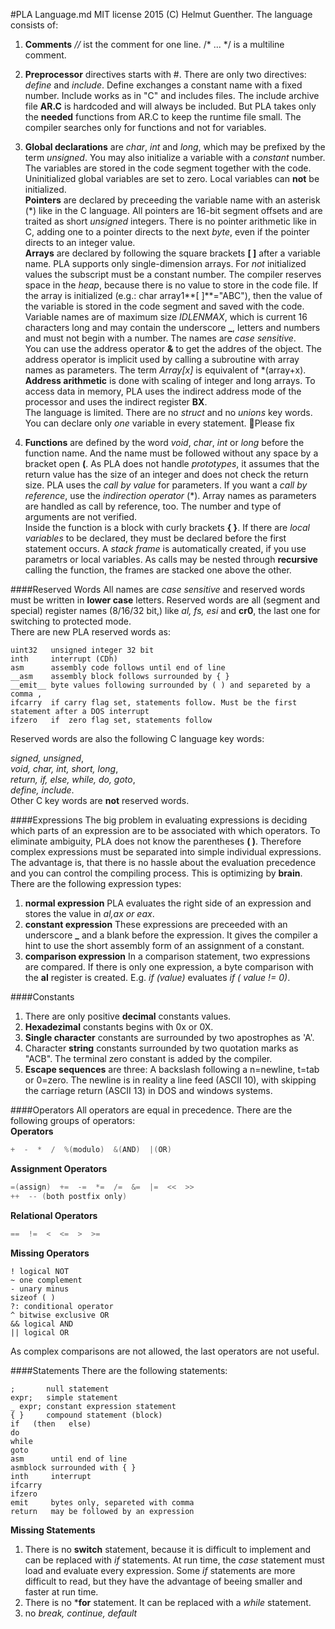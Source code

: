 #PLA Language.md
MIT license 2015 (C) Helmut Guenther.
The language consists of:

1. **Comments** *//* ist the comment for one line. /* ... */ is a multiline comment.
2. **Preprocessor** directives starts with #. There are only two directives:  *define* and *include*. Define exchanges a constant name with a fixed number. Include works as in "C" and includes files. The include archive file **AR.C** is hardcoded and will always be included. But PLA takes only the **needed** functions from AR.C to keep the runtime file small. The compiler searches only for functions and not for variables.      
3. **Global declarations** are *char*, *int* and *long*, which may be prefixed by the term *unsigned*. You may also initialize a variable with a *constant* number. The variables are stored in the code segment together with the code. Uninitialized global variables are set to zero. Local variables can **not** be initialized.  
**Pointers** are declared by preceeding the variable name with an asterisk (\*) like in the C language. All pointers are 16-bit segment offsets and are traited as short *unsigned* integers. There is no pointer arithmetic like in C, adding one to a pointer directs to the next *byte*, even if the pointer directs to an integer value.        
**Arrays** are declared by following the square brackets **[ ]** after a variable name. PLA supports only single-dimension arrays. For *not* initialized values the subscript must be a constant number. The compiler reserves space in the *heap*, because there is no value to store in the code file. If the array is initialized (e.g.: char array1**[ ]**="ABC"), then the value of the variable is stored in the code segment and saved with the code. Variable names are of maximum size *IDLENMAX*, which is current 16 characters long and may contain the underscore **\_**, letters and numbers and must not begin with a number. The names are *case sensitive*.     
You can use the address operator **&** to get the addres of the object. The address operator is implicit used by calling a subroutine with array names as parameters. The term *Array[x]* is equivalent of \*(array+x). **Address arithmetic** is done with scaling of integer and long arrays. To access data in memory, PLA uses the indirect address mode of the processor and uses the indirect register **BX**.    
The language is limited. There are no *struct* and no *unions* key words. You can declare only *one* variable in every statement. :round_pushpin:Please fix    

4. **Functions** are defined by the word *void*, *char*, *int* or *long* before the function name. And the name must be followed without any space by a bracket open **(**. As PLA does not handle *prototypes*, it assumes that the return value has the size of an integer and does not check the return size. PLA uses the *call by value* for parameters. If you want a *call by reference*, use the *indirection operator* (\*). Array names as parameters are handled as call by reference, too. The number and type of arguments are not verified.            
Inside the function is a block with curly brackets **{ }**. If there are *local variables* to be declared, they must be declared before the first statement occurs. A *stack frame* is automatically created, if you use parametrs or local variables. As calls may be nested through **recursive** calling the function, the frames are stacked one above the other.

####Reserved Words
All names are *case sensitive* and reserved words must be written in **lower case** letters. Reserved words are all (segment and special) register names (8/16/32 bit,) like *al, fs, esi* and **cr0**, the last one for switching to protected mode.    
There are new PLA reserved words as:
```
uint32   unsigned integer 32 bit
inth     interrupt (CDh)
asm      assembly code follows until end of line
__asm    assembly block follows surrounded by { }
__emit__ byte values following surrounded by ( ) and separeted by a comma ,
ifcarry  if carry flag set, statements follow. Must be the first statement after a DOS interrupt
ifzero   if  zero flag set, statements follow
```
Reserved words are also the following C language key words:

*signed, unsigned*,      
*void, char, int, short, long*,     
*return, if, else, while, do, goto*,     
*define, include*.      
Other C key words are **not** reserved words.

####Expressions
The big problem in evaluating expressions is deciding which parts of an expression are to be associated with which operators. To eliminate ambiguity, PLA does not know the parentheses **( )**. Therefore complex expressions must be separated into simple individual expressions. The advantage is, that there is no hassle about the evaluation precedence and you can control the compiling process. This is optimizing by **brain**. There are the following expression types:

1. **normal expression** PLA evaluates the right side of an expression and stores the value in *al,ax or eax*.
2. **constant expression** These expressions are preceeded with an underscore **_** and a blank before the expression. It gives the compiler a hint to use the short assembly form of an assignment of a constant.
3. **comparison expression** In a comparison statement, two expressions are compared. If there is only one expression, a byte  comparison with the **al** register is created. E.g. *if (value)* evaluates *if ( value != 0)*. 

####Constants
1. There are only positive **decimal** constants values. 
2. **Hexadezimal** constants begins with 0x or 0X. 
3. **Single character** constants are surrounded by two apostrophes as 'A'. 
4. Character **string** constants surrounded by two quotation marks as "ACB". The terminal zero constant is added by the compiler.
5. **Escape sequences** are three: A backslash following a n=newline, t=tab or 0=zero. The newline is in reality a line feed (ASCII 10), with skipping the carriage return (ASCII 13) in DOS and windows systems.  

####Operators
All operators are equal in precedence. There are the following groups of operators:    
**Operators**
```C
+  -  *  /  %(modulo)  &(AND)  |(OR)
```
**Assignment Operators**
```C
=(assign)  +=  -=  *=  /=  &=  |=  <<  >>  
++  -- (both postfix only)
```
**Relational Operators**
```C
==  !=  <  <=  >  >=
```
**Missing Operators**
```
! logical NOT
~ one complement
- unary minus
sizeof ( )
?: conditional operator
^ bitwise exclusive OR
&& logical AND
|| logical OR
```
As complex comparisons are not allowed, the last operators are not useful.

####Statements
There are the following statements:
```
;       null statement
expr;   simple statement
_ expr; constant expression statement
{ }     compound statement (block)
if   (then   else)
do
while
goto
asm      until end of line
asmblock surrounded with { } 
inth     interrupt
ifcarry
ifzero
emit     bytes only, separeted with comma
return   may be followed by an expression
```
**Missing Statements**
1. There is no **switch** statement, because it is difficult to implement and can be replaced with *if* statements. At run time, the *case* statement must load and evaluate every expression. Some *if* statements are more difficult to read, but they have the advantage of beeing smaller and faster at run time.    
2. There is no ***for** statement. It can be replaced with a *while* statement.    
3. no *break, continue, default*



